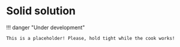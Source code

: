 # Solid solution

!!! danger "Under development"

    This is a placeholder! Please, hold tight while the cook works!
